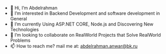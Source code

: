 - 👋 Hi, I’m Abdelrahman
- 👀 I’m interested in Backend Development and software development in General
- 🌱 I’m currently Using ASP.NET CORE, Node.js and Discovering New Technologies
- 💞️ I’m looking to collaborate on RealWorld Projects that Solve RealWorld Problems
- 📫 How to reach me? mail me at: abdelrahman.anwar@bk.ru
